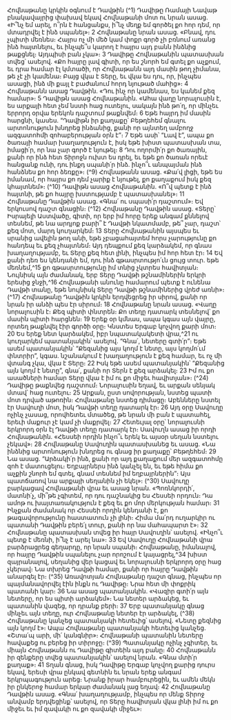 
Հովնաթանը կրկին օգնում է Դավթին
(^1) Դավիթը Ռամայի Նավաթ բնակավայրից փախավ եկավ Հովնաթանի մոտ ու նրան ասաց. «Ի՞նչ եմ արել, ո՞րն է
հանցանքս, ի՞նչ մեղք եմ գործել քո հոր դեմ, որ մտադրվել է ինձ սպանել»։ 2 Հովնաթանը նրան ասաց. «Բնավ, դու չպիտի
մեռնես։ Հայրս ոչ մի մեծ կամ փոքր գործ չի բռնում առանց ինձ հայտնելու, եւ ինչպե՞ս կարող է հայրս այդ բանն ինձնից
թաքցնել։ Այդպիսի բան չկա»։ 3 Դավիթը Հովնաթանին պատասխան տվեց՝ ասելով. «Քո հայրը լավ գիտի, որ ես շնորհ
եմ գտել քո աչքում, եւ դրա համար էլ կմտածի, որ Հովնաթանն այդ մասին թող չիմանա, թե չէ չի կամենա։ Բայց վկա է
Տերը, եւ վկա ես դու, որ, ինչպես ասացի, ինձ մի քայլ է բաժանում հորդ նյութած մահից»։ 4 Հովնաթանն ասաց Դավթին.
«Դու ինչ որ կամենաս, ես կանեմ քեզ համար»։ 5 Դավիթն ասաց Հովնաթանին. «Ահա վաղը նորալուսին է, ես արքայի
հետ չեմ նստի հաց ուտելու, սակայն ինձ թո՛ղ, որ մինչեւ երրորդ օրվա երեկոն դաշտում թաքնվեմ։ 6 Եթե հայրդ իմ մասին
հարցնի, կասես. “Դավիթն իր քաղաքը՝ Բեթղեհեմ գնալու արտոնություն խնդրեց ինձանից, քանի որ այնտեղ ամբողջ
ազգատոհմի զոհաբերության օրն է”։ 7 Եթե ասի՝ “Լավ է”, ապա քո ծառայի համար խաղաղություն է, իսկ եթե խիստ
պատասխան տա, իմացի՛ր, որ նա չար գործ է նյութել։ 8 Դու ողորմի՛ր քո ծառային, քանի որ ինձ հետ Տիրոջն ուխտ ես
դրել, եւ եթե քո ծառան որեւէ հանցանք ունի, դու ինքդ սպանի՛ր ինձ. ինչո՞ւ անպայման ինձ հանձնես քո հոր ձեռքը»։
(^9) Հովնաթանն ասաց. «Քա՛վ լիցի, եթե ես իմանամ, որ հայրս քո դեմ չարիք է նյութել, քո քաղաքում իսկ քեզ կհայտնեմ»։
(^10) Դավիթն ասաց Հովնաթանին. «Ո՞վ պետք է ինձ հայտնի, թե քո հայրը խստությամբ է պատասխանել»։ 11 Հովնաթանը
Դավթին ասաց. «Գնա՛ ու սպասի՛ր դաշտում»։ Եվ երկուսով դաշտ գնացին։
(^12) Հովնաթանը Դավթին ասաց. «Տերը՝ Իսրայելի Աստվածը, գիտի, որ երբ իմ հորը երեք անգամ քննելով տեսնեմ, թե
նա արդյոք բարի՞ է Դավթի նկատմամբ, թե՞ չար, դաշտ՝ քեզ մոտ, մարդ կուղարկեմ։ 13 Տերը Հովնաթանին այսպես եւ
սրանից ավելին թող անի, եթե չբացահայտեմ հորս չարությունը քո հանդեպ եւ քեզ չհայտնեմ։ Այդ դեպքում քեզ
կարձակեմ, որ գնաս խաղաղությամբ, եւ Տերը քեզ հետ լինի, ինչպես իմ հոր հետ էր։ 14 Եվ քանի դեռ ես կենդանի եմ, դու
ինձ գթասրտությո՛ւն ցույց տուր. եթե մեռնեմ,^15 քո գթասրտությունը իմ տնից չկտրես հավիտյան։ Նույնիսկ այն
ժամանակ, երբ Տերը Դավթի թշնամիներին երկրի երեսից ջնջի,^16 Հովնաթանի անունը համարում պետք է ունենա
Դավթի տանը, եթե նույնիսկ Տերը Դավթի թշնամիներից վրեժ առնի»։
(^17) Հովնաթանը Դավթին կրկին երդվեցրեց իր սիրով, քանի որ նրան իր անձի պես էր սիրում։ 18 Հովնաթանը նրան
ասաց. «Վաղը նորալուսին է։ Քեզ պիտի փնտրեն։ Քո տեղը դատարկ տեսնելով՝ քո մասին պիտի հարցնեն։ 19 Երեք օր
կմնաս, ապա կգաս այն վայրը, որտեղ թաքնվել էիր գործի օրը։ Կնստես Երգաբ կոչվող քարի մոտ։ 20 Ես երեք նետ
կարձակեմ, իբր նպատակակետի վրա,^21 ու կուղարկեմ պատանյակին՝ ասելով. “Գնա՛, նետերը գտի՛ր”։ Եթե ասեմ
պատանյակին՝ “Քեզանից այս կողմ է նետը, այս կողմո՛ւմ փնտրիր”, կգաս. նշանակում է խաղաղություն է քեզ համար,
եւ ոչ մի վտանգ չկա, վկա է Տերը։ 22 Իսկ եթե ասեմ պատանյակին՝ “Քեզանից այն կողմ է նետը”, գնա՛, քանի որ Տերն է
քեզ արձակել։ 23 Իմ ու քո ասածների համար Տերը վկա է իմ ու քո միջեւ հավիտյան»։
(^24) Դավիթը թաքնվեց դաշտում։ Նորալուսին եղավ, եւ արքան սենյակ մտավ՝ հաց ուտելու։ 25 Արքան, ըստ
սովորության, նստեց պատի մոտ դրված աթոռին։ Հովնաթանը նստեց դիմացը։ Աբենները նստել էր Սավուղի մոտ, իսկ
Դավթի տեղը դատարկ էր։ 26 Այդ օրը Սավուղը ոչինչ չասաց, որովհետեւ մտածեց, թե նրան մի բան է պատահել, երեւի
մաքուր չէ կամ չի մաքրվել։ 27 Հետեւյալ օրը՝ նորալուսնի երկրորդ օրն էլ Դավթի տեղը դատարկ էր։ Սավուղն ասաց իր
որդի Հովնաթանին. «Հեսսեի որդին ինչո՞ւ երեկ եւ այսօր սեղան նստելու չեկավ»։ 28 Հովնաթանը Սավուղին
պատասխանեց եւ ասաց. «Նա ինձնից արտոնություն խնդրեց ու գնաց իր քաղաքը՝ Բեթղեհեմ։ 29 Նա ասաց. “Արձակի՛ր
ինձ, քանի որ այդ քաղաքում մեր ազգատոհմը զոհ է մատուցելու։ Եղբայրներս ինձ կանչել են, եւ եթե հիմա քո աչքին
շնորհ եմ գտել, գնամ տեսնեմ իմ եղբայրներին”։ Այս պատճառով նա արքայի սեղանին չի եկել»։
(^30) Սավուղը բարկացավ Հովնաթանի վրա եւ ասաց նրան. «Պոռնկորդի՛, մատնի՛չ, մի՞թե չգիտեմ, որ դու դաշնակից ես
Հեսսեի որդուն։ Դա ամոթ ու խայտառակություն է քեզ եւ քո մոր մերկության համար։ 31 Ինչքան ժամանակ որ Հեսսեի
որդին կենդանի է, քո թագավորությունը հաստատուն չի լինի։ Հիմա մա՛րդ ուղարկիր ու պատանի Դավթին բերե՛լ տուր,
քանի որ նա մահապարտ է»։ 32 Հովնաթանը պատասխան տվեց իր հայր Սավուղին՝ ասելով. «Ինչո՞ւ պետք է մեռնի, ի՞նչ
է արել նա»։ 33 Եվ Սավուղը Հովնաթանի վրա բարձրացրեց գեղարդը, որ նրան սպանի։ Հովնաթանը, իմանալով, որ հայրը
Դավթին սպանելու չար որոշում է կայացրել,^34 խիստ զայրանալով, սեղանից վեր կացավ եւ նորալուսնի երկրորդ օրը հաց
չկերավ։ Նա տխրեց Դավթի համար, քանի որ հայրը Դավթին անարգել էր։
(^35) Առավոտյան Հովնաթանը դաշտ գնաց, ինչպես որ պայմանավորվել էին ինքն ու Դավիթը։ Նրա հետ մի փոքրիկ
պատանի կար։ 36 Նա ասաց պատանյակին. «Վազիր գտի՛ր այն նետերը, որ ես պիտի արձակեմ»։ Նա նետեր արձակեց,
եւ պատանին վազեց, որ դրանք բերի։ 37 Երբ պատանյակը գնաց մինչեւ այն տեղը, ուր Հովնաթանը նետեր էր արձակել,
(^38) Հովնաթանը կանչեց պատանյակի հետեւից՝ ասելով. «Նետը քեզնից այն կողմ է»։ Ապա Հովնաթանը պատանյակի
հետեւից կանչեց. «Շտա՛պ արի, մի՛ կանգնիր»։ Հովնաթանի պատանին նետերը հավաքեց ու բերեց իր տիրոջը։
(^39) Պատանյակը ոչինչ չգիտեր, եւ միայն Հովնաթանն ու Դավիթը գիտեին այդ բանը։ 40 Հովնաթանն իր զենքերը տվեց
պատանյակին՝ ասելով նրան. «Գնա մտի՛ր քաղաք»։ 41 Տղան գնաց, իսկ Դավիթը Երգաբ կոչվող քարից դուրս եկավ,
երեսի վրա ընկավ գետնին եւ նրան երեք անգամ երկրպագություն արեց։ Նրանք իրար համբուրեցին, եւ ամեն մեկն իր
ընկերոջ համար երկար ժամանակ լաց եղավ։ 42 Հովնաթանը Դավթին ասաց. «Գնա՛ խաղաղությամբ, ինչպես որ մենք
Տիրոջ անվամբ երդվեցինք՝ ասելով, որ Տերը հավիտյան վկա լինի իմ ու քո միջեւ եւ իմ զավակի ու քո զավակի միջեւ»։

